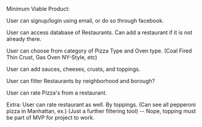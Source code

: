 Minimum Viable Product:

User can signup/login using email, or do so through facebook.

User can access database of Restaurants. Can add a restaurant if it is not already there.

User can choose from category of Pizza Type and Oven type. (Coal Fired Thin Crust, Gas Oven NY-Style, etc)

User can add sauces, cheeses, crusts, and toppings. 

User can filter Restaurants by neighborhood and borough?

User can rate Pizza's from a restaurant.


Extra:
User can rate restaurant as well.
By toppings. (Can see all pepperoni pizza in Manhattan, ex.) (Just a further filtering tool) -- Nope, topping must be part of MVP for project to work.
